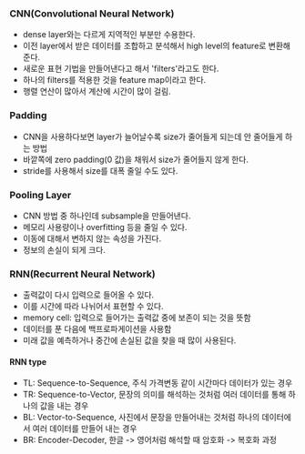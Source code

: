 ### CNN(Convolutional Neural Network)

- dense layer와는 다르게 지역적인 부분만 수용한다.
- 이전 layer에서 받은 데이터를 조합하고 분석해서 high level의 feature로 변환해준다.
- 새로운 표현 기법을 만들어낸다고 해서 'filters'라고도 한다.
- 하나의 filters를 적용한 것을 feature map이라고 한다.
- 행렬 연산이 많아서 계산에 시간이 많이 걸림.

### Padding

- CNN을 사용하다보면 layer가 늘어날수록 size가 줄어들게 되는데 안 줄어들게 하는 방법
- 바깥쪽에 zero padding(0 값)을 채워서 size가 줄어들지 않게 한다.
- stride를 사용해서 size를 대폭 줄일 수도 있다.

### Pooling Layer

- CNN 방법 중 하나인데 subsample을 만들어낸다.
- 메모리 사용량이나 overfitting 등을 줄일 수 있다.
- 이동에 대해서 변하지 않는 속성을 가진다.
- 정보의 손실이 되게 크다.

### RNN(Recurrent Neural Network)

- 출력값이 다시 입력으로 들어올 수 있다.
- 이를 시간에 따라 나뉘어서 표현할 수 있다.
- memory cell: 입력으로 들어가는 출력값 중에 보존이 되는 것을 뜻함
- 데이터를 푼 다음에 백프로파게이션을 사용함
- 미래 값을 예측하거나 중간에 손실된 값을 찾을 때 많이 사용된다.

#### RNN type

- TL: Sequence-to-Sequence, 주식 가격변동 같이 시간마다 데이터가 있는 경우
- TR: Sequence-to-Vector, 문장의 의미를 해석하는 것처럼 여러 데이터를 통해 하나의 값을 내는 경우
- BL: Vector-to-Sequence, 사진에서 문장을 만들어내는 것처럼 하나의 데이터에서 여러 데이터를 만들어 내는 경우
- BR: Encoder-Decoder, 한글 -> 영어처럼 해석할 때 암호화 -> 복호화 과정
